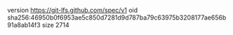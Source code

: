 version https://git-lfs.github.com/spec/v1
oid sha256:46950b0f6953ae5c850d7281d9d787ba79c63975b3208177ae656b91a8ab14f3
size 2714
